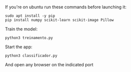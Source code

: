 If you're on ubuntu run these commands before launching it:
```
sudo apt install -y pip
pip install numpy scikit-learn scikit-image Pillow
```

Train the model:
```
python3 treinamento.py
```
Start the app:
```
python3 classificador.py
```
And open any browser on the indicated port
